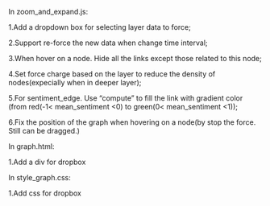 In zoom_and_expand.js:

1.Add a dropdown box for selecting layer data to force;

2.Support re-force the new data when change time interval;

3.When hover on a node. Hide all the links except those related to this node;

4.Set force charge based on the layer to reduce the density of nodes(expecially when in deeper layer);

5.For sentiment_edge. Use “compute” to fill the link with gradient color
    (from red(-1< mean_sentiment <0) to green(0< mean_sentiment <1));
    
6.Fix the position of the graph when hovering on a node(by stop the force. Still can be dragged.)
    
In graph.html:

1.Add a div for dropbox

In style_graph.css:

1.Add css for dropbox
